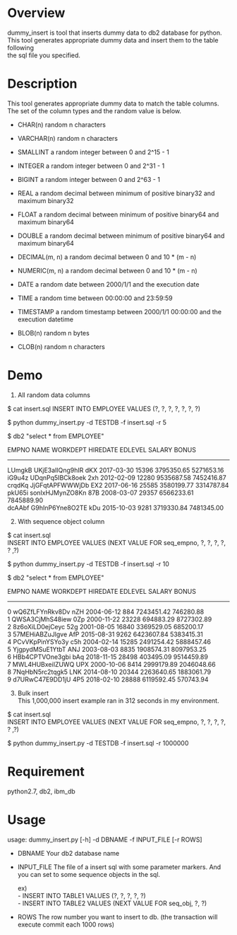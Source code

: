 # Overview 
 
 dummy_insert is tool that inserts dummy data to db2 database for python.  
 This tool generates appropriate dummy data and insert them to the table following  
 the sql file you specified.

# Description

 This tool generates appropriate dummy data to match the table columns.  
 The set of the column types and the random value is below.  

 - CHAR(n)
    random n characters

 - VARCHAR(n)
    random n characters

 - SMALLINT
    a random integer between 0 and 2^15 - 1

 - INTEGER
    a random integer between 0 and 2^31 - 1

 - BIGINT
    a random integer between 0 and 2^63 - 1

 - REAL
    a random decimal between minimum of positive binary32 and maximum binary32

 - FLOAT
    a random decimal between minimum of positive binary64 and maximum binary64
  
 - DOUBLE
    a random decimal between minimum of positive binary64 and maximum binary64

 - DECIMAL(m, n)
    a random decimal between 0 and 10 * (m - n)

 - NUMERIC(m, n)
    a random decimal between 0 and 10 * (m - n)

 - DATE
    a random date between 2000/1/1 and the execution date

 - TIME
    a random time between 00:00:00 and 23:59:59

 - TIMESTAMP
    a random timestamp between 2000/1/1 00:00:00 and the execution datetime

 - BLOB(n)
    random n bytes

 - CLOB(n)
    random n characters
    
# Demo

 1. All random data columns

 $ cat insert.sql
 INSERT INTO EMPLOYEE VALUES (?, ?, ?, ?, ?, ?, ?)

 $ python dummy_insert.py -d TESTDB -f insert.sql -r 5

 $ db2 "select * from EMPLOYEE"

 EMPNO  NAME            WORKDEPT HIREDATE   EDLEVEL SALARY      BONUS  
 ------ --------------- -------- ---------- ------- ----------- -----------  
 LUmgkB UKjE3aIlQng9hIR dKX      2017-03-30   15396  3795350.65  5271653.16  
 iG9u4z UDqnPq5IBCk8oek 2xh      2012-02-09   12280  9535687.58  7452416.87  
 crqdKq JjGFqtAPFWWWjDb EX2      2017-06-16   25585  3580199.77  3314787.84  
 pkU65i sonIxHJMynZO8Kn 87B      2008-03-07   29357  6566233.61  7845889.90  
 dcAAbf G9hInP6Yne8O2TE kDu      2015-10-03    9281  3719330.84  7481345.00  


 2. With sequence object column  
 
 $ cat insert.sql  
 INSERT INTO EMPLOYEE VALUES (NEXT VALUE FOR seq_empno, ?, ?, ?, ?, ? ,?)  

 $ python dummy_insert.py -d TESTDB -f insert.sql -r 10

 $ db2 "select * from EMPLOYEE"

 EMPNO  NAME            WORKDEPT HIREDATE   EDLEVEL SALARY      BONUS  
 ------ --------------- -------- ---------- ------- ----------- -----------  
 0      wQ6ZfLFYnRkv8Dv nZH      2004-06-12     884  7243451.42   746280.88  
 1      QWSA3CjMhS48iew 0Zp      2000-11-22   23228   694883.29  8727302.89  
 2      8z6oXiLD0ejCeyc 52g      2001-08-05   16840  3369529.05   685200.17  
 3      57MEHiABZuJlgve AfP      2015-08-31    9262  6423607.84  5383415.31  
 4      PCvVKpPinYSYo3y c5h      2004-02-14   15285  2491254.42  5888457.46  
 5      YjgpydMSuE1YtbT ANJ      2003-08-03    8835  1908574.31  8097953.25  
 6      HBb4CPTVOne3gbi bAq      2018-11-15   28498   403495.09  9514459.89  
 7      MWL4HUBxeiIZUWQ UPX      2000-10-06    8414  2999179.89  2046048.66  
 8      7NqHbN5rc2tqgk5 LNK      2014-08-10   20344  2263640.65  1883061.79  
 9      d7URwC47E9DD1jU 4P5      2018-02-10   28888  6119592.45   570743.94  


 3. Bulk insert  
 This 1,000,000 insert example ran in 312 seconds in my environment.  
   
 $ cat insert.sql  
 INSERT INTO EMPLOYEE VALUES (NEXT VALUE FOR seq_empno, ?, ?, ?, ?, ? ,?)

 $ python dummy_insert.py -d TESTDB -f insert.sql -r 1000000
 
 
# Requirement

 python2.7, db2, ibm_db

# Usage

 usage: dummy_insert.py [-h] -d DBNAME -f INPUT_FILE [-r ROWS]

   - DBNAME
       Your db2 database name

   - INPUT_FILE
       The file of a insert sql with some parameter markers. And you can 
       set to some sequence objects in the sql.

       ex)  
         - INSERT INTO TABLE1 VALUES (?, ?, ?, ?, ?)  
         - INSERT INTO TABLE2 VALUES (NEXT VALUE FOR seq_obj, ?, ?)  

   - ROWS
       The row number you want to insert to db.
       (the transaction will execute commit each 1000 rows)
       

